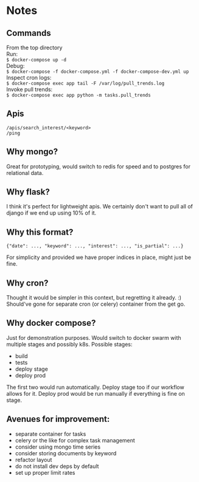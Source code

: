 
# Notes

## Commands

From the top directory  
Run:  
`$ docker-compose up -d`  
Debug:  
`$ docker-compose -f docker-compose.yml -f docker-compose-dev.yml up`  
Inspect cron logs:  
`$ docker-compose exec app tail -F /var/log/pull_trends.log`  
Invoke pull trends:  
`$ docker-compose exec app python -m tasks.pull_trends`  

## Apis

`/apis/search_interest/<keyword>`  
`/ping`  

## Why mongo?

Great for prototyping, would switch to redis for speed and to postgres for relational data.

## Why flask?

I think it's perfect for lightweight apis. We certainly don't want to pull all of django if we end up using 10% of it.

## Why this format?

`{"date": ..., "keyword": ..., "interest": ..., "is_partial": ...}`

For simplicity and provided we have proper indices in place, might just be fine.

## Why cron?

Thought it would be simpler in this context, but regretting it already. :)
Should've gone for separate cron (or celery) container from the get go.

## Why docker compose?

Just for demonstration purposes. Would switch to docker swarm with multiple stages and possibly k8s.
Possible stages:
- build
- tests
- deploy stage
- deploy prod

The first two would run automatically. Deploy stage too if our workflow allows for it.
Deploy prod would be run manually if everything is fine on stage.

## Avenues for improvement:

- separate container for tasks
- celery or the like for complex task management
- consider using mongo time series
- consider storing documents by keyword
- refactor layout
- do not install dev deps by default
- set up proper limit rates
